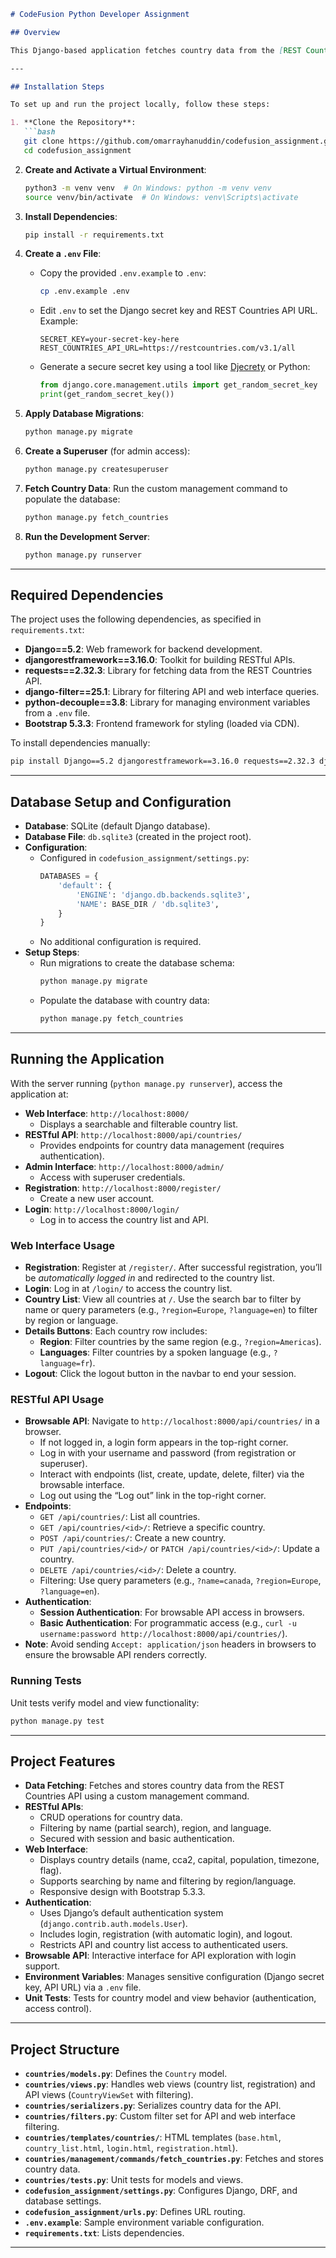 ```markdown
# CodeFusion Python Developer Assignment

## Overview

This Django-based application fetches country data from the [REST Countries API](https://restcountries.com/v3.1/all), stores it in a database, and provides **RESTful APIs** and a **secured web interface** to manage and display the data. It includes user authentication, a searchable and filterable country list, and a browsable API, styled with **Bootstrap 5.3.3** for a responsive design. Sensitive configuration (Django secret key and API URL) is managed securely using a `.env` file.

---

## Installation Steps

To set up and run the project locally, follow these steps:

1. **Clone the Repository**:
   ```bash
   git clone https://github.com/omarrayhanuddin/codefusion_assignment.git
   cd codefusion_assignment
   ```

2. **Create and Activate a Virtual Environment**:
   ```bash
   python3 -m venv venv  # On Windows: python -m venv venv
   source venv/bin/activate  # On Windows: venv\Scripts\activate
   ```

3. **Install Dependencies**:
   ```bash
   pip install -r requirements.txt
   ```

4. **Create a `.env` File**:
   - Copy the provided `.env.example` to `.env`:
     ```bash
     cp .env.example .env
     ```
   - Edit `.env` to set the Django secret key and REST Countries API URL. Example:
     ```env
     SECRET_KEY=your-secret-key-here
     REST_COUNTRIES_API_URL=https://restcountries.com/v3.1/all
     ```
   - Generate a secure secret key using a tool like [Djecrety](https://djecrety.ir/) or Python:
     ```python
     from django.core.management.utils import get_random_secret_key
     print(get_random_secret_key())
     ```

5. **Apply Database Migrations**:
   ```bash
   python manage.py migrate
   ```

6. **Create a Superuser** (for admin access):
   ```bash
   python manage.py createsuperuser
   ```

7. **Fetch Country Data**:
   Run the custom management command to populate the database:
   ```bash
   python manage.py fetch_countries
   ```

8. **Run the Development Server**:
   ```bash
   python manage.py runserver
   ```

---

## Required Dependencies

The project uses the following dependencies, as specified in `requirements.txt`:

- **Django==5.2**: Web framework for backend development.
- **djangorestframework==3.16.0**: Toolkit for building RESTful APIs.
- **requests==2.32.3**: Library for fetching data from the REST Countries API.
- **django-filter==25.1**: Library for filtering API and web interface queries.
- **python-decouple==3.8**: Library for managing environment variables from a `.env` file.
- **Bootstrap 5.3.3**: Frontend framework for styling (loaded via CDN).

To install dependencies manually:
```bash
pip install Django==5.2 djangorestframework==3.16.0 requests==2.32.3 django-filter==25.1 python-decouple==3.8
```

---

## Database Setup and Configuration

- **Database**: SQLite (default Django database).
- **Database File**: `db.sqlite3` (created in the project root).
- **Configuration**:
  - Configured in `codefusion_assignment/settings.py`:
    ```python
    DATABASES = {
        'default': {
            'ENGINE': 'django.db.backends.sqlite3',
            'NAME': BASE_DIR / 'db.sqlite3',
        }
    }
    ```
  - No additional configuration is required.
- **Setup Steps**:
  - Run migrations to create the database schema:
    ```bash
    python manage.py migrate
    ```
  - Populate the database with country data:
    ```bash
    python manage.py fetch_countries
    ```

---

## Running the Application

With the server running (`python manage.py runserver`), access the application at:

- **Web Interface**: `http://localhost:8000/`
  - Displays a searchable and filterable country list.
- **RESTful API**: `http://localhost:8000/api/countries/`
  - Provides endpoints for country data management (requires authentication).
- **Admin Interface**: `http://localhost:8000/admin/`
  - Access with superuser credentials.
- **Registration**: `http://localhost:8000/register/`
  - Create a new user account.
- **Login**: `http://localhost:8000/login/`
  - Log in to access the country list and API.

### Web Interface Usage
- **Registration**: Register at `/register/`. After successful registration, you’ll be *automatically logged in* and redirected to the country list.
- **Login**: Log in at `/login/` to access the country list.
- **Country List**: View all countries at `/`. Use the search bar to filter by name or query parameters (e.g., `?region=Europe`, `?language=en`) to filter by region or language.
- **Details Buttons**: Each country row includes:
  - **Region**: Filter countries by the same region (e.g., `?region=Americas`).
  - **Languages**: Filter countries by a spoken language (e.g., `?language=fr`).
- **Logout**: Click the logout button in the navbar to end your session.

### RESTful API Usage
- **Browsable API**: Navigate to `http://localhost:8000/api/countries/` in a browser.
  - If not logged in, a login form appears in the top-right corner.
  - Log in with your username and password (from registration or superuser).
  - Interact with endpoints (list, create, update, delete, filter) via the browsable interface.
  - Log out using the “Log out” link in the top-right corner.
- **Endpoints**:
  - `GET /api/countries/`: List all countries.
  - `GET /api/countries/<id>/`: Retrieve a specific country.
  - `POST /api/countries/`: Create a new country.
  - `PUT /api/countries/<id>/` or `PATCH /api/countries/<id>/`: Update a country.
  - `DELETE /api/countries/<id>/`: Delete a country.
  - Filtering: Use query parameters (e.g., `?name=canada`, `?region=Europe`, `?language=en`).
- **Authentication**:
  - **Session Authentication**: For browsable API access in browsers.
  - **Basic Authentication**: For programmatic access (e.g., `curl -u username:password http://localhost:8000/api/countries/`).
- **Note**: Avoid sending `Accept: application/json` headers in browsers to ensure the browsable API renders correctly.

### Running Tests
Unit tests verify model and view functionality:
```bash
python manage.py test
```

---

## Project Features

- **Data Fetching**: Fetches and stores country data from the REST Countries API using a custom management command.
- **RESTful APIs**:
  - CRUD operations for country data.
  - Filtering by name (partial search), region, and language.
  - Secured with session and basic authentication.
- **Web Interface**:
  - Displays country details (name, cca2, capital, population, timezone, flag).
  - Supports searching by name and filtering by region/language.
  - Responsive design with Bootstrap 5.3.3.
- **Authentication**:
  - Uses Django’s default authentication system (`django.contrib.auth.models.User`).
  - Includes login, registration (with automatic login), and logout.
  - Restricts API and country list access to authenticated users.
- **Browsable API**: Interactive interface for API exploration with login support.
- **Environment Variables**: Manages sensitive configuration (Django secret key, API URL) via a `.env` file.
- **Unit Tests**: Tests for country model and view behavior (authentication, access control).

---

## Project Structure

- **`countries/models.py`**: Defines the `Country` model.
- **`countries/views.py`**: Handles web views (country list, registration) and API views (`CountryViewSet` with filtering).
- **`countries/serializers.py`**: Serializes country data for the API.
- **`countries/filters.py`**: Custom filter set for API and web interface filtering.
- **`countries/templates/countries/`**: HTML templates (`base.html`, `country_list.html`, `login.html`, `registration.html`).
- **`countries/management/commands/fetch_countries.py`**: Fetches and stores country data.
- **`countries/tests.py`**: Unit tests for models and views.
- **`codefusion_assignment/settings.py`**: Configures Django, DRF, and database settings.
- **`codefusion_assignment/urls.py`**: Defines URL routing.
- **`.env.example`**: Sample environment variable configuration.
- **`requirements.txt`**: Lists dependencies.

---
```